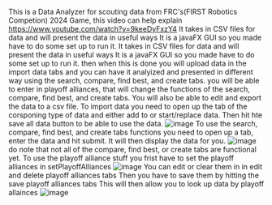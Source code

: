 This is a Data Analyzer for scouting data from FRC's(FIRST Robotics Competion) 2024 Game, this video can help explain https://www.youtube.com/watch?v=9keeDyFxzY4
It takes in CSV files for data and will present the data in useful ways
It is a javaFX GUI so you made have to do some set up to run it.
It takes in CSV files for data and will present the data in useful ways It is a javaFX GUI so you made have to do some set up to run it. then when this is done you will upload data in the import data tabs and you can have it analyized and presented in different way using the search, compare, find best, and create tabs. you will be able to enter in playoff alliances, that will change the functions of the search, compare, find best, and create tabs. You will also be able to edit and export the data to a csv file.
To import data you need to open up the tab of the corsponing type of data and either add to or start/replace data. Then hit hte save all data button to be able to use the data. 
![image](https://github.com/user-attachments/assets/06e862f2-de8b-4b12-a554-9f1a543961af)
To use the search, compare, find best, and create tabs functions you need to open up a tab, enter the data and hit submit. It will then display the data for you. 
![image](https://github.com/user-attachments/assets/594bd5dc-e7a8-46ba-bae9-08767cff020f)
do note that not all of the compare, find best, or create tabs are functional yet.
To use the playoff alliance stuff you frist have to set the playoff alliances in setPlayoffAlliances
![image](https://github.com/user-attachments/assets/d300d34c-f8f3-4e5b-b413-94bd3e72a826)
You can edit or clear them in in edit and delete playoff alliances tabs
Then you have to save them by hitting the save playoff alliances tabs
This will then allow you to look up data by playoff allainces
![image](https://github.com/user-attachments/assets/becf84fb-205a-4bd7-8e29-0d06a6a450ae)
